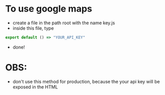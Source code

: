 # To use google maps

* create a file in the path root with the name key.js
* inside this file, type
```javascript
export default () => "YOUR_API_KEY"
```
* done!

# OBS:
* don't use this method for production, because the your api key will be exposed in the HTML

